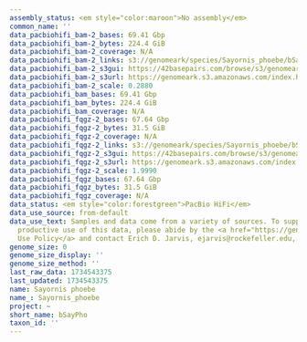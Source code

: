 ```yaml
---
assembly_status: <em style="color:maroon">No assembly</em>
common_name: ''
data_pacbiohifi_bam-2_bases: 69.41 Gbp
data_pacbiohifi_bam-2_bytes: 224.4 GiB
data_pacbiohifi_bam-2_coverage: N/A
data_pacbiohifi_bam-2_links: s3://genomeark/species/Sayornis_phoebe/bSayPho2/genomic_data/pacbio_hifi/<br>
data_pacbiohifi_bam-2_s3gui: https://42basepairs.com/browse/s3/genomeark/species/Sayornis_phoebe/bSayPho2/genomic_data/pacbio_hifi/
data_pacbiohifi_bam-2_s3url: https://genomeark.s3.amazonaws.com/index.html?prefix=species/Sayornis_phoebe/bSayPho2/genomic_data/pacbio_hifi/
data_pacbiohifi_bam-2_scale: 0.2880
data_pacbiohifi_bam_bases: 69.41 Gbp
data_pacbiohifi_bam_bytes: 224.4 GiB
data_pacbiohifi_bam_coverage: N/A
data_pacbiohifi_fqgz-2_bases: 67.64 Gbp
data_pacbiohifi_fqgz-2_bytes: 31.5 GiB
data_pacbiohifi_fqgz-2_coverage: N/A
data_pacbiohifi_fqgz-2_links: s3://genomeark/species/Sayornis_phoebe/bSayPho2/genomic_data/pacbio_hifi/<br>
data_pacbiohifi_fqgz-2_s3gui: https://42basepairs.com/browse/s3/genomeark/species/Sayornis_phoebe/bSayPho2/genomic_data/pacbio_hifi/
data_pacbiohifi_fqgz-2_s3url: https://genomeark.s3.amazonaws.com/index.html?prefix=species/Sayornis_phoebe/bSayPho2/genomic_data/pacbio_hifi/
data_pacbiohifi_fqgz-2_scale: 1.9990
data_pacbiohifi_fqgz_bases: 67.64 Gbp
data_pacbiohifi_fqgz_bytes: 31.5 GiB
data_pacbiohifi_fqgz_coverage: N/A
data_status: <em style="color:forestgreen">PacBio HiFi</em>
data_use_source: from-default
data_use_text: Samples and data come from a variety of sources. To support fair and
  productive use of this data, please abide by the <a href="https://genome10k.soe.ucsc.edu/data-use-policies/">Data
  Use Policy</a> and contact Erich D. Jarvis, ejarvis@rockefeller.edu, with any questions.
genome_size: 0
genome_size_display: ''
genome_size_method: ''
last_raw_data: 1734543375
last_updated: 1734543375
name: Sayornis phoebe
name_: Sayornis_phoebe
project: ~
short_name: bSayPho
taxon_id: ''
---
```

